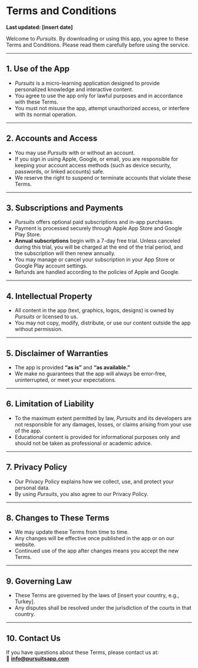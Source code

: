 # Terms and Conditions

**Last updated: [insert date]**

Welcome to *Pursuits*. By downloading or using this app, you agree to these Terms and Conditions. Please read them carefully before using the service.

---

## 1. Use of the App
- *Pursuits* is a micro-learning application designed to provide personalized knowledge and interactive content.  
- You agree to use the app only for lawful purposes and in accordance with these Terms.  
- You must not misuse the app, attempt unauthorized access, or interfere with its normal operation.  

---

## 2. Accounts and Access
- You may use *Pursuits* with or without an account.  
- If you sign in using Apple, Google, or email, you are responsible for keeping your account access methods (such as device security, passwords, or linked accounts) safe.  
- We reserve the right to suspend or terminate accounts that violate these Terms.  

---

## 3. Subscriptions and Payments
- *Pursuits* offers optional paid subscriptions and in-app purchases.  
- Payment is processed securely through Apple App Store and Google Play Store.   
- **Annual subscriptions** begin with a 7-day free trial. Unless canceled during this trial, you will be charged at the end of the trial period, and the subscription will then renew annually.  
- You may manage or cancel your subscription in your App Store or Google Play account settings.  
- Refunds are handled according to the policies of Apple and Google.  

---

## 4. Intellectual Property
- All content in the app (text, graphics, logos, designs) is owned by *Pursuits* or licensed to us.  
- You may not copy, modify, distribute, or use our content outside the app without permission.  

---

## 5. Disclaimer of Warranties
- The app is provided **“as is”** and **“as available.”**  
- We make no guarantees that the app will always be error-free, uninterrupted, or meet your expectations.  

---

## 6. Limitation of Liability
- To the maximum extent permitted by law, *Pursuits* and its developers are not responsible for any damages, losses, or claims arising from your use of the app.  
- Educational content is provided for informational purposes only and should not be taken as professional or academic advice.  

---

## 7. Privacy Policy
- Our Privacy Policy explains how we collect, use, and protect your personal data.  
- By using *Pursuits*, you also agree to our Privacy Policy.  

---

## 8. Changes to These Terms
- We may update these Terms from time to time.  
- Any changes will be effective once published in the app or on our website.  
- Continued use of the app after changes means you accept the new Terms.  

---

## 9. Governing Law
- These Terms are governed by the laws of [insert your country, e.g., Turkey].  
- Any disputes shall be resolved under the jurisdiction of the courts in that country.  

---

## 10. Contact Us
If you have questions about these Terms, please contact us at:  
📧 **info@pursuitsapp.com**
